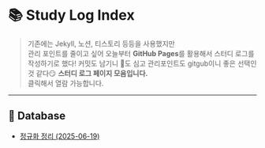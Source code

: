 # 📚 Study Log Index

> 기존에는 Jekyll, 노션, 티스토리 등등을 사용했지만  
> 관리 포인트를 줄이고 싶어 오늘부터 **GitHub Pages**를 활용해서 스터디 로그를 작성하기로 했다! 
> 커밋도 남기니 🌱도 심고 관리포인트도 gitgub이니 좋은 선택인 것 같다😏
> **스터디 로그 페이지 모음입니다.**  
> 클릭해서 열람 가능합니다.

---

## 🧠 Database
- [정규화 정리 (2025-06-19)](/study-log/normalization)
